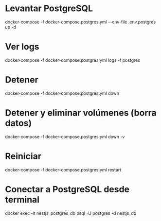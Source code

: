 # Levantar PostgreSQL

docker-compose -f docker-compose.postgres.yml --env-file .env.postgres up -d

# Ver logs

docker-compose -f docker-compose.postgres.yml logs -f postgres

# Detener

docker-compose -f docker-compose.postgres.yml down

# Detener y eliminar volúmenes (borra datos)

docker-compose -f docker-compose.postgres.yml down -v

# Reiniciar

docker-compose -f docker-compose.postgres.yml restart

# Conectar a PostgreSQL desde terminal

docker exec -it nestjs_postgres_db psql -U postgres -d nestjs_db

